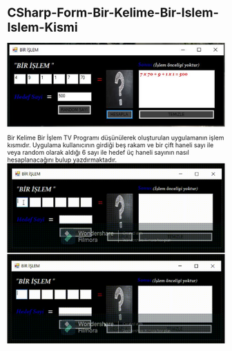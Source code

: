 # CSharp-Form-Bir-Kelime-Bir-Islem-Islem-Kismi
![CSharp-Form-Bir-Kelime-Bir-Islem-Kelime-Kismi](islem_ana_ekran.jpg)

Bir Kelime Bir İşlem TV Programı düşünülerek oluşturulan uygulamanın işlem kısmıdır. Uygulama kullanıcının girdiği beş rakam ve bir çift haneli sayı ile veya random olarak aldığı 6 sayı ile hedef üç haneli sayının nasıl hesaplanacağını bulup yazdırmaktadır.
</br>
![CSharp-Form-Bir-Kelime-Bir-Islem-Kelime-Kismi](Manuel_Trim.gif)
![CSharp-Form-Bir-Kelime-Bir-Islem-Kelime-Kismi](Random_Trim.gif)
